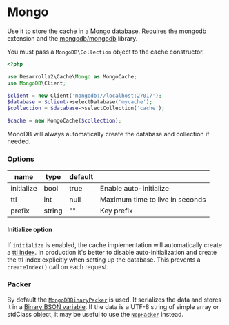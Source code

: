 # Mongo

Use it to store the cache in a Mongo database. Requires the mongodb extension
and the [mongodb/mongodb](https://github.com/mongodb/mongo-php-library)
library.

You must pass a `MongoDB\Collection` object to the cache constructor.

``` php
<?php

use Desarrolla2\Cache\Mongo as MongoCache;
use MongoDB\Client;

$client = new Client('mongodb://localhost:27017');
$database = $client->selectDatabase('mycache');
$collection = $database->selectCollection('cache');

$cache = new MongoCache($collection);
```

MonoDB will always automatically create the database and collection if needed. 

### Options

| name       | type      | default |                                       |
| ---------  | ----      | ------- | ------------------------------------- |
| initialize | bool      | true    | Enable auto-initialize                |
| ttl        | int       | null    | Maximum time to live in seconds       |
| prefix     | string    | ""      | Key prefix                            |

#### Initialize option

If `initialize` is enabled, the cache implementation will automatically create
a [ttl index](https://docs.mongodb.com/manual/core/index-ttl/). In production
it's better to disable auto-initialization and create the ttl index explicitly
when setting up the database. This prevents a `createIndex()` call on each
request. 

### Packer

By default the [`MongoDBBinaryPacker`](../packers/mongodbbinary.md) is used. It
serializes the data and stores it in a [Binary BSON variable](http://php.net/manual/en/class.mongodb-bson-binary.php). 
If the data is a UTF-8 string of simple array or stdClass object, it may be
useful to use the [`NopPacker`](../packers/nop.md) instead.
